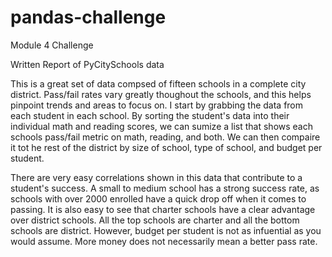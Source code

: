 # pandas-challenge
Module 4 Challenge

Written Report of PyCitySchools data

This is a great set of data compsed of fifteen schools in a complete city district.  Pass/fail rates vary greatly thoughout the schools, and this helps pinpoint trends and areas to focus on.  I start by grabbing the data from each student in each school.  By sorting the student's data into their individual math and reading scores, we can sumize a list that shows each schools pass/fail metric on math, reading, and both.  We can then compaire it tot he rest of the district by size of school, type of school, and budget per student.  


There are very easy correlations shown in this data that contribute to a student's success.  A small to medium school has a strong success rate, as schools with over 2000 enrolled have a quick drop off when it comes to passing.  It is also easy to see that charter schools have a clear advantage over district schools. All the top schools are charter and all the bottom schools are district.  However, budget per student is not as infuential as you would assume.  More money does not necessarily mean a better pass rate.  
